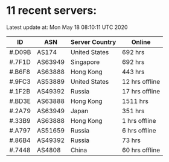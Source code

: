 # 11 recent servers:

Latest update at: Mon May 18 08:10:11 UTC 2020

| ID | ASN | Server Country | Online |
| -- | --- | -------------- | ------ |
| #.D09B | AS174 | United States | 692 hrs |
| #.7F1D | AS63949 | Singapore | 692 hrs |
| #.B6F8 | AS63888 | Hong Kong | 443 hrs |
| #.9FC3 | AS53889 | United States | 12 hrs offline |
| #.1F2B | AS49392 | Russia | 17 hrs offline |
| #.BD3E | AS63888 | Hong Kong | 1511 hrs |
| #.2A79 | AS63949 | Japan | 351 hrs |
| #.33B9 | AS63888 | Hong Kong | 1 hrs offline |
| #.A797 | AS51659 | Russia | 6 hrs offline |
| #.86B4 | AS49392 | Russia | 73 hrs |
| #.7448 | AS4808 | China | 60 hrs offline |

